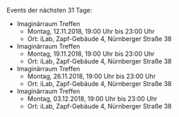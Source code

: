Events der nächsten 31 Tage:

- Imaginärraum Treffen
  - Montag, 12.11.2018, 19:00 Uhr bis 23:00 Uhr
  - Ort: iLab, Zapf-Gebäude 4, Nürnberger Straße 38
- Imaginärraum Treffen
  - Montag, 19.11.2018, 19:00 Uhr bis 23:00 Uhr
  - Ort: iLab, Zapf-Gebäude 4, Nürnberger Straße 38
- Imaginärraum Treffen
  - Montag, 26.11.2018, 19:00 Uhr bis 23:00 Uhr
  - Ort: iLab, Zapf-Gebäude 4, Nürnberger Straße 38
- Imaginärraum Treffen
  - Montag, 03.12.2018, 19:00 Uhr bis 23:00 Uhr
  - Ort: iLab, Zapf-Gebäude 4, Nürnberger Straße 38
